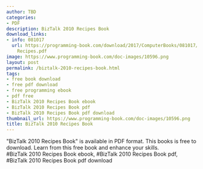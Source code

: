 ```yaml
---
author: TBD
categories:
- PDF
description: BizTalk 2010 Recipes Book
download_links:
- info: 081017
  url: https://programming-book.com/download/2017/ComputerBooks/081017/BizTalk 2010
    Recipes.pdf
image: https://www.programming-book.com/doc-images/10596.png
layout: post
permalink: /biztalk-2010-recipes-book.html
tags:
- free book download
- free pdf download
- free programming ebook
- pdf free
- BizTalk 2010 Recipes Book ebook
- BizTalk 2010 Recipes Book pdf
- BizTalk 2010 Recipes Book pdf download
thumbnail_url: https://www.programming-book.com/doc-images/10596.png
title: BizTalk 2010 Recipes Book
---
```


 
<div class="item-desc text-justify">
  "BizTalk 2010 Recipes Book" is available in PDF format. This books is free to download. Learn from this free book and enhance your skills.
  <br>
  #BizTalk 2010 Recipes Book ebook, #BizTalk 2010 Recipes Book pdf, #BizTalk 2010 Recipes Book pdf download
</div>